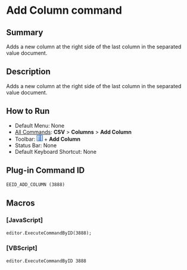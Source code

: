 # Add Column command

## Summary

Adds a new column at the right side of the last column in the separated value document.

## Description

Adds a new column at the right side of the last column in the separated value document.

## How to Run

- Default Menu: None
- [All Commands](../tools/all_commands): **CSV** \> **Columns** \> **Add Column**
- Toolbar: ![](../../images/columns_separators.png) \+ **Add Column**
- Status Bar: None
- Default Keyboard Shortcut: None

## Plug-in Command ID

```
EEID_ADD_COLUMN (3888)
```

## Macros

### \[JavaScript\]

```
editor.ExecuteCommandByID(3888);
```

### \[VBScript\]

```
editor.ExecuteCommandByID 3888
```
